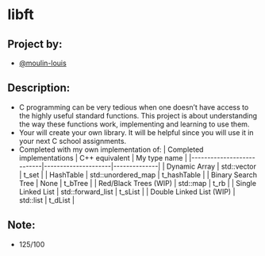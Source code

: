 # libft
## Project by:
- [@moulin-louis](https://github.com/moulin-louis)
## Description:
- C programming can be very tedious when one doesn’t have access to the highly useful
standard functions. This project is about understanding the way these functions work,
implementing and learning to use them. 
- Your will create your own library. It will be helpful since you will use it in your next C school assignments.
- Completed with my own implementation of:
| Completed implementations | C++ equivalent      | My type name |
|---------------------------|---------------------|--------------|
| Dynamic Array             | std::vector         | t_set        |
| HashTable                 | std::unordered_map  | t_hashTable  |
| Binary Search Tree        | None                | t_bTree      |
| Red/Black Trees (WIP)     | std::map            | t_rb         |
| Single Linked List        | std::forward_list   | t_sList      |
| Double Linked List (WIP)  | std::list           | t_dList      |
## Note:
- 125/100
